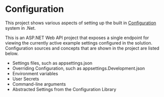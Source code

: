 # Configuration

This project shows various aspects of setting up the built in [Configuration](https://docs.microsoft.com/en-us/aspnet/core/fundamentals/configuration) system in .Net.

This is an ASP.NET Web API project that exposes a single endpoint for viewing the currently active example settings configured in the solution. Configuration sources and concepts that are shown in the project are listed below.

* Settings files, such as appsettings.json
* Overriding Configuration, such as appsettings.Development.json
* Environment variables
* User Secrets
* Command-line arguments
* Abstracted Settings from the Configuration Library
